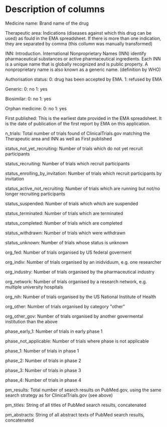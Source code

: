 # Description of columns

Medicine name: Brand name of the drug

Therapeutic area: Indications (diseases against which this drug can be used) as fould in the EMA spreadsheet. If there is more than one indication, they are separated by comma (this collumn was manually transformed)

INN: Introduction. International Nonproprietary Names (INN) identify pharmaceutical substances or active pharmaceutical ingredients. Each INN is a unique name that is globally recognized and is public property. A nonproprietary name is also known as a generic name. (definition by WHO)

Authorisation status: 0: drug has been accepted by EMA. 1: refused by EMA

Generic: 0: no 1: yes

Biosimilar: 0: no 1: yes

Orphan medicine: 0: no 1: yes

First published: This is the earliest date provided in the EMA spreadsheet. It is the date of publication of the first report by EMA on this application.

n_trials: Total number of trials found of ClinicalTrials.gov matching the Therapeutic area and INN as well as First published

status_not_yet_recruiting: Number of trials which do not yet recruit participants

status_recruiting: Number of trials which recruit participants

status_enrolling_by_invitation: Number of trials which recruit participants by invitation

status_active_not_recruiting: Number of trials which are running but not/no longer recruiting participants

status_suspended: Number of trials which which are suspended

status_terminated: Number of trials which are terminated

status_completed: Number of trials which are completed

status_withdrawn: Number of trials which were withdrawn

status_unknown: Number of trials whose status is unknown

org_fed: Number of trials organised by US federal goverment

org_indiv: Number of trials organised by an inidviduum, e.g. one researcher

org_industry: Number of trials organised by the pharmaceutical industry

org_network: Number of trials organised by a research network, e.g. multiple university hospitals

org_nih: Number of trials organised by the US National Institute of Health

org_other: Number of trials organised by category "other"

org_other_gov: Number of trials organised by another govermental institution than the above

phase_early_1: Number of trials in early phase 1

phase_not_applicable: Number of trials where phase is not applicable

phase_1: Number of trials in phase 1

phase_2: Number of trials in phase 2

phase_3: Number of trials in phase 3

phase_4: Number of trials in phase 4

pm_results: Total number of search results on PubMed.gov, using the same search strategy as for ClinicalTrials.gov (see above)

pm_titles: String of all titles of PubMed search results, concatenated

pm_abstracts: String of all abstract texts of PubMed search results, concatenated
